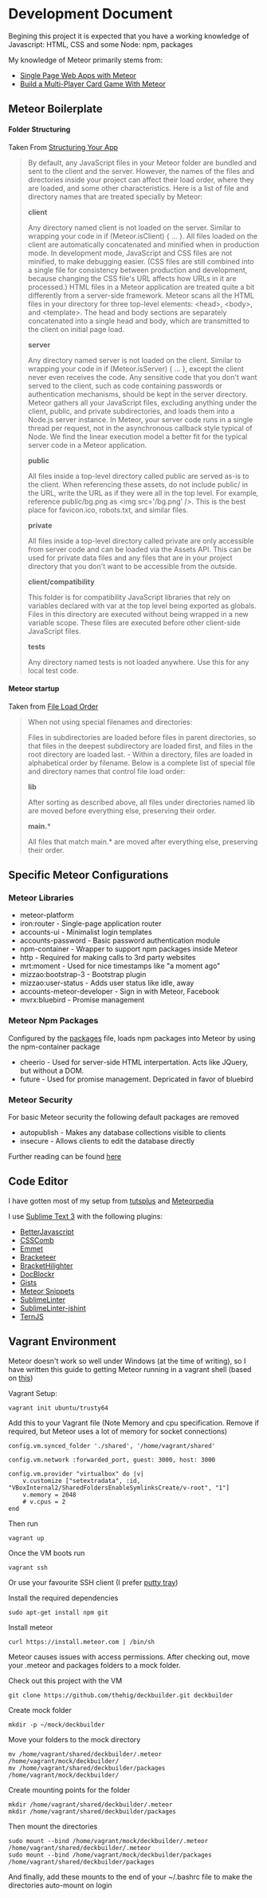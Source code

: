 # Development Document

Begining this project it is expected that you have a working knowledge of Javascript: HTML, CSS and some Node: npm, packages

My knowledge of Meteor primarily stems from:
* [Single Page Web Apps with Meteor](https://code.tutsplus.com/courses/single-page-web-apps-with-meteor)
* [Build a Multi-Player Card Game With Meteor](https://code.tutsplus.com/courses/build-a-multi-player-card-game-with-meteor)

## Meteor Boilerplate

#### Folder Structuring

Taken From [Structuring Your App](http://docs.meteor.com/#/full/structuringyourapp)

> By default, any JavaScript files in your Meteor folder are bundled and sent to the client and the server. However, the names of the files and directories inside your project can affect their load order, where they are loaded, and some other characteristics. Here is a list of file and directory names that are treated specially by Meteor:
>
> **client**
>
> Any directory named client is not loaded on the server. Similar to wrapping your code in if (Meteor.isClient) { ... }. All files loaded on the client are automatically concatenated and minified when in production mode. In development mode, JavaScript and CSS files are not minified, to make debugging easier. (CSS files are still combined into a single file for consistency between production and development, because changing the CSS file's URL affects how URLs in it are processed.)
> HTML files in a Meteor application are treated quite a bit differently from a server-side framework. Meteor scans all the HTML files in your directory for three top-level elements: &lt;head&gt;, &lt;body&gt;, and &lt;template&gt;. The head and body sections are separately concatenated into a single head and body, which are transmitted to the client on initial page load.
>
> **server**
>
> Any directory named server is not loaded on the client. Similar to wrapping your code in if (Meteor.isServer) { ... }, except the client never even receives the code. Any sensitive code that you don't want served to the client, such as code containing passwords or authentication mechanisms, should be kept in the server directory.
> Meteor gathers all your JavaScript files, excluding anything under the client, public, and private subdirectories, and loads them into a Node.js server instance. In Meteor, your server code runs in a single thread per request, not in the asynchronous callback style typical of Node. We find the linear execution model a better fit for the typical server code in a Meteor application.
>
> **public**
>
> All files inside a top-level directory called public are served as-is to the client. When referencing these assets, do not include public/ in the URL, write the URL as if they were all in the top level. For example, reference public/bg.png as &lt;img src='/bg.png' /&gt;. This is the best place for favicon.ico, robots.txt, and similar files.
>
> **private**
>
> All files inside a top-level directory called private are only accessible from server code and can be loaded via the Assets API. This can be used for private data files and any files that are in your project directory that you don't want to be accessible from the outside.
>
> **client/compatibility**
>
> This folder is for compatibility JavaScript libraries that rely on variables declared with var at the top level being exported as globals. Files in this directory are executed without being wrapped in a new variable scope. These files are executed before other client-side JavaScript files.
>
> **tests**
>
> Any directory named tests is not loaded anywhere. Use this for any local test code.
			

#### Meteor startup

Taken from [File Load Order](http://docs.meteor.com/#/full/fileloadorder)

> When not using special filenames and directories:
> 
> Files in subdirectories are loaded before files in parent directories, so that files in the deepest subdirectory are loaded first, and files in the root directory are loaded last. - Within a directory, files are loaded in alphabetical order by filename.
> Below is a complete list of special file and directory names that control file load order:
> 
> **lib**
> 
> After sorting as described above, all files under directories named lib are moved before everything else, preserving their order.
> 
> **main.***
> 
> All files that match main.* are moved after everything else, preserving their order.

## Specific Meteor Configurations

### Meteor Libraries

* meteor-platform
* iron:router					- Single-page application router
* accounts-ui					- Minimalist login templates
* accounts-password				- Basic password authentication module
* npm-container					- Wrapper to support npm packages inside Meteor
* http							- Required for making calls to 3rd party websites
* mrt:moment					- Used for nice timestamps like "a moment ago"
* mizzao:bootstrap-3			- Bootstrap plugin
* mizzao:user-status			- Adds user status like idle, away
* accounts-meteor-developer		- Sign in with Meteor, Facebook
* mvrx:bluebird					- Promise management

### Meteor Npm Packages

Configured by the [packages](packages.json) file, loads npm packages into Meteor by using the npm-container package

* cheerio 	- Used for server-side HTML interpertation. Acts like JQuery, but without a DOM.
* future 	- Used for promise management. Depricated in favor of bluebird

### Meteor Security

For basic Meteor security the following default packages are removed

* autopublish					- Makes any database collections visible to clients
* insecure						- Allows clients to edit the database directly

Further reading can be found [here](https://www.discovermeteor.com/blog/meteor-and-security/)

## Code Editor

I have gotten most of my setup from [tutsplus](https://code.tutsplus.com/courses/perfect-workflow-in-sublime-text-2) and [Meteorpedia](http://www.meteorpedia.com/read/Sublime_Text)

I use [Sublime Text 3]() with the following plugins:

* [BetterJavascript](https://github.com/int3h/sublime-better-javascript)
* [CSSComb](https://github.com/csscomb/sublime-csscomb)
* [Emmet](http://emmet.io/)
* [Bracketeer](https://github.com/colinta/SublimeBracketeer)
* [BracketHilighter](https://github.com/facelessuser/BracketHighlighter)
* [DocBlockr](https://github.com/spadgos/sublime-jsdocs)
* [Gists](https://github.com/condemil/Gist)
* [Meteor Snippets](https://github.com/mrtnbroder/meteor-snippets)
* [SublimeLinter](http://www.sublimelinter.com/en/latest/)
* [SublimeLinter-jshint](https://packagecontrol.io/packages/SublimeLinter-jshint)
* [TernJS](http://emmet.io/blog/sublime-tern/)

## Vagrant Environment

Meteor doesn't work so well under Windows (at the time of writing), so I have written this guide to getting Meteor running in a vagrant shell (based on [this](https://gist.github.com/gabrielhpugliese/5855677))

Vagrant Setup:

    vagrant init ubuntu/trusty64

Add this to your Vagrant file (Note Memory and cpu specification. Remove if required, but Meteor uses a lot of memory for socket connections)

    config.vm.synced_folder './shared', '/home/vagrant/shared'

    config.vm.network :forwarded_port, guest: 3000, host: 3000

    config.vm.provider "virtualbox" do |v|
        v.customize ["setextradata", :id, "VBoxInternal2/SharedFoldersEnableSymlinksCreate/v-root", "1"]
        v.memory = 2048
        # v.cpus = 2
    end

Then run

    vagrant up

Once the VM boots run

    vagrant ssh

Or use your favourite SSH client (I prefer [putty tray](https://puttytray.goeswhere.com/))

Install the required dependencies

    sudo apt-get install npm git

Install meteor

    curl https://install.meteor.com | /bin/sh

Meteor causes issues with access permissions. After checking out, move your .meteor and packages folders to a mock folder.

Check out this project with the VM

    git clone https://github.com/thehig/deckbuilder.git deckbuilder

Create mock folder

    mkdir -p ~/mock/deckbuilder

Move your folders to the mock directory

    mv /home/vagrant/shared/deckbuilder/.meteor /home/vagrant/mock/deckbuilder/
    mv /home/vagrant/shared/deckbuilder/packages /home/vagrant/mock/deckbuilder/

Create mounting points for the folder

    mkdir /home/vagrant/shared/deckbuilder/.meteor
    mkdir /home/vagrant/shared/deckbuilder/packages

Then mount the directories

    sudo mount --bind /home/vagrant/mock/deckbuilder/.meteor /home/vagrant/shared/deckbuilder/.meteor
    sudo mount --bind /home/vagrant/mock/deckbuilder/packages /home/vagrant/shared/deckbuilder/packages

And finally, add these mounts to the end of your ~/.bashrc file to make the directories auto-mount on login